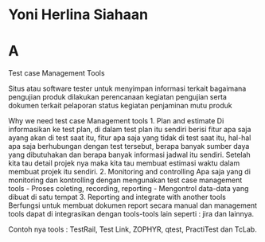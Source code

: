 # Yoni Herlina Siahaan

# A

Test case Management Tools

Situs atau software tester untuk menyimpan informasi terkait bagaimana pengujian produk dilakukan perencanaan kegiatan pengujian serta dokumen terkait pelaporan status kegiatan penjaminan mutu produk

Why we need test case Management tools
	1. Plan and estimate
	Di informasikan ke test plan, di dalam test plan itu sendiri berisi fitur apa saja ayang akan di test saat itu, fitur apa saja yang tidak di test saat itu, hal-hal apa saja berhubungan dengan test tersebut, berapa banyak sumber daya yang dibutuhakan dan berapa banyak informasi jadwal itu sendiri. Setelah kita tau detail projek nya maka kita tau membuat estimasi waktu dalam membuat projek itu sendiri. 
	2. Monitoring and controlling
	Apa saja yang di monitoring dan kontrolling dengan mengunakan test case management tools
		- Proses coleting, recording, reporting
		- Mengontrol data-data yang dibuat di satu tempat
	3. Reporting and integrate with another tools
	Berfungsi untuk membuat dokumen report secara manual dan management tools dapat di integrasikan dengan tools-tools lain seperti : jira dan lainnya.
	

Contoh nya tools  : TestRail, Test Link, ZOPHYR, qtest, PractiTest dan TcLab.